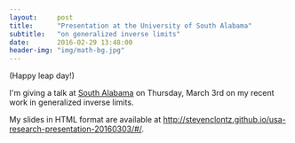 ```yaml
---
layout:     post
title:      "Presentation at the University of South Alabama"
subtitle:   "on generalized inverse limits"
date:       2016-02-29 13:48:00
header-img: "img/math-bg.jpg"
---
```


(Happy leap day!)

I'm giving a talk at
[South Alabama](http://www.southalabama.edu/colleges/artsandsci/mathstat/talks/colloquia.html)
on Thursday, March 3rd on my recent work in generalized inverse limits.

My slides in HTML format are available at
<http://stevenclontz.github.io/usa-research-presentation-20160303/#/>.
